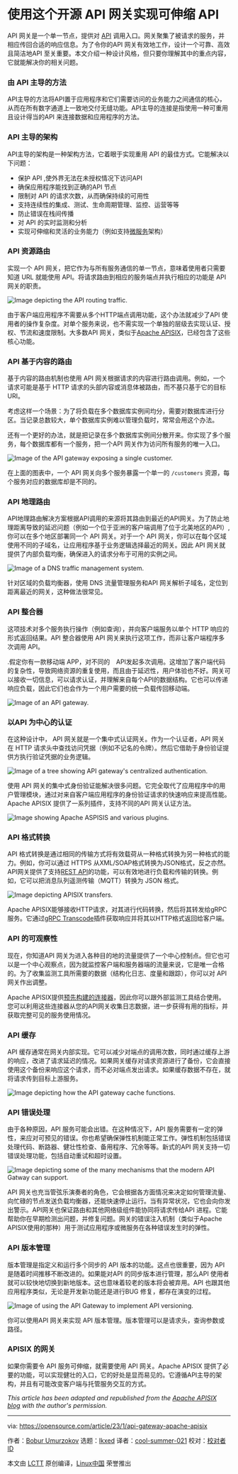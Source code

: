 [#]: subject: "Use this open source API gateway to scale your API"
[#]: via: "https://opensource.com/article/23/1/api-gateway-apache-apisix"
[#]: author: "Bobur Umurzokov https://opensource.com/users/iambobur"
[#]: collector: "lkxed"
[#]: translator: "cool-summer-021"
[#]: reviewer: " "
[#]: publisher: " "
[#]: url: " "

使用这个开源 API 网关实现可伸缩 API
======

API 网关是一个单一节点，提供对 [API][1] 调用入口。网关聚集了被请求的服务，并相应传回合适的响应信息。为了令你的API 网关有效地工作，设计一个可靠、高效且简洁地API 至关重要。本文介绍一种设计风格，但只要你理解其中的重点内容，它就能解决你的相关问题。

### 由 API 主导的方法

API主导的方法将API置于应用程序和它们需要访问的业务能力之间通信的核心，从而在所有数字通道上一致地交付无缝功能。API主导的连接是指使用一种可重用且设计得当的API 来连接数据和应用程序的方法。

### API 主导的架构

API主导的架构是一种架构方法，它着眼于实现重用 API 的最佳方式。它能解决以下问题：

- 保护 API ,使外界无法在未授权情况下访问API
- 确保应用程序能找到正确的API 节点
- 限制对 API 的请求次数，从而确保持续的可用性
- 支持连续性的集成、测试、生命周期管理、监控、运营等等
- 防止错误在栈间传播
- 对 API 的实时监测和分析
- 实现可伸缩和灵活的业务能力（例如支持[微服务][2]架构）

### API 资源路由

实现一个 API 网关，把它作为与所有服务通信的单一节点，意味着使用者只需要知道 URL 就能使用 API。将请求路由到相应的服务端点并执行相应的功能是 API 网关的职责。

![Image depicting the API routing traffic.][3]

由于客户端应用程序不需要从多个HTTP端点调用功能，这个办法就减少了API 使用者的操作复杂度。对单个服务来说，也不需实现一个单独的层级去实现认证、授权、节流和速度限制。大多数API 网关，类似于[Apache APISIX][4]，已经包含了这些核心功能。

### API 基于内容的路由

基于内容的路由机制也使用 API 网关根据请求的内容进行路由调用。例如，一个请求可能是基于 HTTP 请求的头部内容或消息体被路由，而不基只基于它的目标 URI。

考虑这样一个场景：为了将负载在多个数据库实例间均分，需要对数据库进行分区。当记录总数较大，单个数据库实例难以管理负载时，常常会用这个办法。

还有一个更好的办法，就是把记录在多个数据库实例间分散开来。你实现了多个服务，每个数据库都有一个服务，把一个API 网关作为访问所有服务的唯一入口。

![Image of the API gateway exposing a single customer.][5]

在上面的图表中，一个 API 网关向多个服务暴露一个单一的 `/customers` 资源，每个服务对应的数据库却是不同的。

### API 地理路由

API地理路由解决方案根据API调用的来源将其路由到最近的API网关。为了防止地理距离导致的延迟问题（例如一个位于亚洲的客户端调用了位于北美地区的API）,你可以在多个地区部署同一个 API 网关。对于一个 API 网关，你可以在每个区域使用不同的子域名，让应用程序基于业务逻辑选择最近的网关。因此 API 网关就提供了内部负载均衡，确保进入的请求分布于可用的实例之间。

![Image of a DNS traffic management system.][6]

针对区域的负载均衡器，使用 DNS 流量管理服务和API 网关解析子域名，定位到距离最近的网关，这种做法很常见。

### API 整合器

这项技术对多个服务执行操作（例如查询），并向客户端服务以单个 HTTP 响应的形式返回结果。API 整合器使用 API 网关来执行这项工作，而非让客户端程序多次调用 API。

.假定你有一款移动端 APP，对不同的　API发起多次调用。这增加了客户端代码的复杂性，导致网络资源的重复使用，而且由于延迟性，用户体验也不好。网关可以接收一切信息，可以请求认证，并理解来自每个API的数据结构。它也可以传递响应负载，因此它们也会作为一个用户需要的统一负载传回移动端。

![Image of an API gateway.][7]

### 以API 为中心的认证

在这种设计中， API 网关就是一个集中式认证网关。作为一个认证者，API 网关在 HTTP 请求头中查找访问凭据（例如不记名的令牌）。然后它借助于身份验证提供方执行验证凭据的业务逻辑。

![Image of a tree showing API gateway's centralized authentication.][8]

使用 API 网关的集中式身份验证能解决很多问题。它完全取代了应用程序中的用户管理模块，通过对来自客户端应用程序的身份验证请求的快速响应来提高性能。Apache APISIX 提供了一系列插件，支持不同的API 网关认证方法。

![Image showing Apache ASPISIS and various plugins.][10]

### API 格式转换

API 格式转换是通过相同的传输方式将有效载荷从一种格式转换为另一种格式的能力。例如，你可以通过 HTTPS 从XML/SOAP格式转换为JSON格式，反之亦然。API网关提供了支持[REST API][11]的功能，可以有效地进行负载和传输的转换。例如，它可以把消息队列遥测传输（MQTT）转换为 JSON 格式。

![Image depicting APISIX transfers.][12]

Apache APISIX能够接收HTTP请求，对其进行代码转换，然后将其转发给gRPC服务。它通过[gRPC Transcode][13]插件获取响应并将其以HTTP格式返回给客户端。

### API 的可观察性

现在，你知道API 网关为进入各种目的地的流量提供了一个中心控制点。但它也可以是一个中心观察点，因为就监控客户端和服务器端的流量来说，它是唯一合格的。为了收集监测工具所需要的数据（结构化日志、度量和跟踪），你可以对 API 网关作出调整。

Apache APISIX提供[预先构建的连接器][14]，因此你可以跟外部监测工具结合使用。您可以利用这些连接器从您的API网关收集日志数据，进一步获得有用的指标，并获取完整可见的服务使用情况。

### API 缓存

API 缓存通常在网关内部实现。它可以减少对端点的调用次数，同时通过缓存上游的响应，改进了请求延迟的情况。如果网关缓存对请求资源进行了备份，它会直接使用这个备份来响应这个请求，而不必对端点发出请求。如果缓存数据不存在，就将请求传到目标上游服务。

![Image depicting how the API gateway cache functions.][15]

### API 错误处理

由于各种原因，API 服务可能会出错。在这种情况下，API 服务需要有一定的弹性，来应对可预见的错误。你也希望确保弹性机制能正常工作。弹性机制包括错误处理代码、断路器、健壮性检查、备用程序、冗余等等。新式的API 网关支持一切错误处理功能，包括自动重试和超时设置。

![Image depicting some of the many mechanisms that the modern API Gatway can support.][16]

API 网关也充当管弦乐演奏者的角色，它会根据各方面情况来决定如何管理流量、向忙碌的节点发送负载均衡器，还能快速停止运行。当有异常状况，它也会向你发出警示。API网关也保证路由和其他网络级组件能协同将请求传给API 进程。它能帮助你在早期检测出问题，并修复问题。网关的错误注入机制（类似于Apache APISIX使用的那种）用于测试应用程序或微服务在各种错误发生时的弹性。

### API 版本管理

版本管理是指定义和运行多个同步的 API 版本的功能。这点也很重要，因为 API 是随着时间推移不断改进的。如果能对API 的同步版本进行管理，那么API 使用者就可以较快地切换到新地版本。这也意味着较老的版本将会被弃用。API 也跟其他应用程序类似，无论是开发新功能还是进行BUG 修复，都存在演变的过程。

![Image of using the API Gateway to implement API versioning.][17]

你可以使用API 网关来实现 API 版本管理。版本管理可以是请求头，查询参数或路径。

### APISIX 的网关

如果你需要令 API 服务可伸缩，就需要使用 API 网关。Apache APISIX 提供了必要的功能，可以实现健壮的入口，它的好处是显而易见的。它遵循API主导的架构，并且有可能改变客户端与托管服务交互的方式。

_This article has been adapted and republished from the [Apache APISIX blog][18] with the author's permission._

--------------------------------------------------------------------------------

via: https://opensource.com/article/23/1/api-gateway-apache-apisix

作者：[Bobur Umurzokov][a]
选题：[lkxed][b]
译者：[cool-summer-021](https://github.com/cool-summer-021)
校对：[校对者ID](https://github.com/校对者ID)

本文由 [LCTT](https://github.com/LCTT/TranslateProject) 原创编译，[Linux中国](https://linux.cn/) 荣誉推出

[a]: https://opensource.com/users/iambobur
[b]: https://github.com/lkxed
[1]: https://www.redhat.com/en/topics/api/what-are-application-programming-interfaces
[2]: https://www.redhat.com/en/topics/microservices/what-are-microservices?intcmp=7013a000002qLH8AAM
[3]: https://opensource.com/sites/default/files/2022-12/API.routing.traffic.png
[4]: https://apisix.apache.org/docs/apisix/terminology/api-gateway/
[5]: https://opensource.com/sites/default/files/2022-12/API%20gateway%20%20exposing%20a%20singlecustomer.png
[6]: https://opensource.com/sites/default/files/2022-12/DNS-traffic%20management%20.png
[7]: https://opensource.com/sites/default/files/2022-12/API-gateway.png
[8]: https://opensource.com/sites/default/files/2022-12/Apigateway.centralized.png
[9]: https://apisix.apache.org/docs/apisix/plugins/openid-connect/
[10]: https://opensource.com/sites/default/files/2022-12/Apache.ASPISISplugins.png
[11]: https://www.redhat.com/en/topics/api/what-is-a-rest-api?intcmp=7013a000002qLH8AAM
[12]: https://opensource.com/sites/default/files/2022-12/APISIX.transfers.png
[13]: https://apisix.apache.org/docs/apisix/plugins/grpc-transcode/
[14]: https://apisix.apache.org/docs/apisix/plugins/prometheus/
[15]: https://opensource.com/sites/default/files/2022-12/APIgatewaycache.png
[16]: https://opensource.com/sites/default/files/2022-12/ModernAPIGatways.png
[17]: https://opensource.com/sites/default/files/2022-12/API.gateway.version.png
[18]: https://apisix.apache.org/blog/2022/10/27/ten-use-cases-api-gateway/
